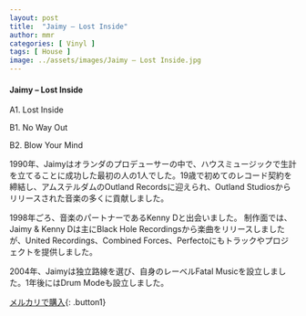 ```yaml
---
layout: post
title:  "Jaimy – Lost Inside"
author: mmr
categories: [ Vinyl ]
tags: [ House ]
image: ../assets/images/Jaimy – Lost Inside.jpg
---
```


#### Jaimy – Lost Inside

A1. Lost Inside

B1. No Way Out

B2. Blow Your Mind

1990年、Jaimyはオランダのプロデューサーの中で、ハウスミュージックで生計を立てることに成功した最初の人の1人でした。19歳で初めてのレコード契約を締結し、アムステルダムのOutland Recordsに迎えられ、Outland Studiosからリリースされた音楽の多くに貢献しました。

1998年ごろ、音楽のパートナーであるKenny Dと出会いました。
制作面では、Jaimy & Kenny Dは主にBlack Hole Recordingsから楽曲をリリースしましたが、United Recordings、Combined Forces、Perfectoにもトラックやプロジェクトを提供しました。

2004年、Jaimyは独立路線を選び、自身のレーベルFatal Musicを設立しました。1年後にはDrum Modeも設立しました。

[メルカリで購入](https://jp.mercari.com/item/m47948860617){: .button1}

